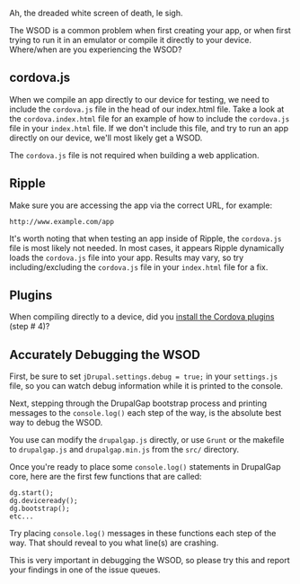 Ah, the dreaded white screen of death, le sigh.

The WSOD is a common problem when first creating your app, or when first trying to run it in an emulator or compile it directly to your device. Where/when are you experiencing the WSOD?

## cordova.js

When we compile an app directly to our device for testing, we need to include the `cordova.js` file in the head of our index.html file. Take a look at the `cordova.index.html` file for an example of how to include the `cordova.js` file in your `index.html` file. If we don't include this file, and try to run an app directly on our device, we'll most likely get a WSOD.

The `cordova.js` file is not required when building a web application.

## Ripple

Make sure you are accessing the app via the correct URL, for example:

`http://www.example.com/app`

It's worth noting that when testing an app inside of Ripple, the `cordova.js` file is most likely not needed. In most cases, it appears Ripple dynamically loads the `cordova.js` file into your app. Results may vary, so try including/excluding the `cordova.js` file in your `index.html` file for a fix.

## Plugins

When compiling directly to a device, did you [install the Cordova plugins](../../Compiling_a_Mobile_Application/Preparing_PhoneGap/Installing_PhoneGap) (step # 4)?

## Accurately Debugging the WSOD

First, be sure to set `jDrupal.settings.debug = true;` in your `settings.js` file, so you can watch debug information while it is printed to the console.

Next, stepping through the DrupalGap bootstrap process and printing messages to the `console.log()` each step of the way, is the absolute best way to debug the WSOD.

You use can modify the `drupalgap.js` directly, or use `Grunt` or the makefile to `drupalgap.js` and `drupalgap.min.js` from the `src/` directory.

Once you're ready to place some `console.log()` statements in DrupalGap core, here are the first few functions that are called:

```
dg.start();
dg.deviceready();
dg.bootstrap();
etc...
```

Try placing `console.log()` messages in these functions each step of the way. That should reveal to you what line(s) are crashing.

This is very important in debugging the WSOD, so please try this and report your findings in one of the issue queues.
